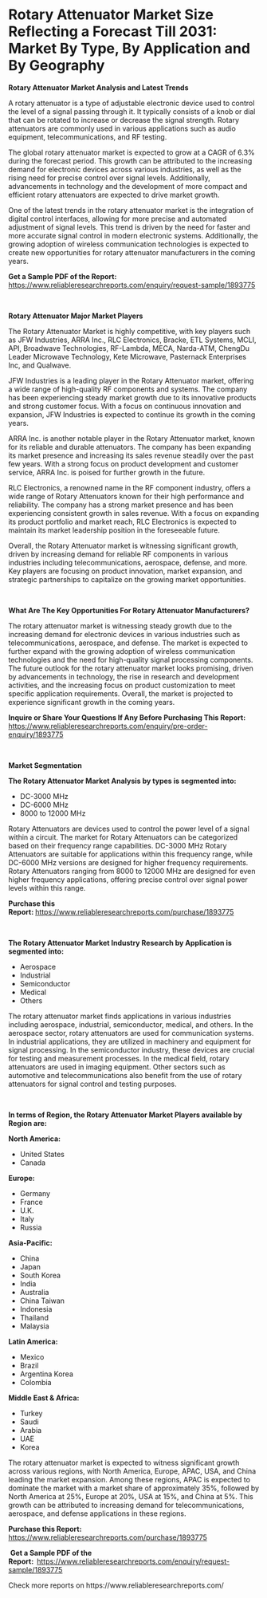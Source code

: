 <p><h1>Rotary Attenuator Market Size Reflecting a Forecast Till 2031: Market By Type, By Application and By Geography</h1></p><p><strong>Rotary Attenuator Market Analysis and Latest Trends</strong></p>
<p><p>A rotary attenuator is a type of adjustable electronic device used to control the level of a signal passing through it. It typically consists of a knob or dial that can be rotated to increase or decrease the signal strength. Rotary attenuators are commonly used in various applications such as audio equipment, telecommunications, and RF testing.</p><p>The global rotary attenuator market is expected to grow at a CAGR of 6.3% during the forecast period. This growth can be attributed to the increasing demand for electronic devices across various industries, as well as the rising need for precise control over signal levels. Additionally, advancements in technology and the development of more compact and efficient rotary attenuators are expected to drive market growth.</p><p>One of the latest trends in the rotary attenuator market is the integration of digital control interfaces, allowing for more precise and automated adjustment of signal levels. This trend is driven by the need for faster and more accurate signal control in modern electronic systems. Additionally, the growing adoption of wireless communication technologies is expected to create new opportunities for rotary attenuator manufacturers in the coming years.</p></p>
<p><strong>Get a Sample PDF of the Report:&nbsp;</strong> <a href="https://www.reliableresearchreports.com/enquiry/request-sample/1893775">https://www.reliableresearchreports.com/enquiry/request-sample/1893775</a></p>
<p>&nbsp;</p>
<p><strong>Rotary Attenuator Major Market Players</strong></p>
<p><p>The Rotary Attenuator Market is highly competitive, with key players such as JFW Industries, ARRA Inc., RLC Electronics, Bracke, ETL Systems, MCLI, API, Broadwave Technologies, RF-Lambda, MECA, Narda-ATM, ChengDu Leader Microwave Technology, Kete Microwave, Pasternack Enterprises Inc, and Qualwave.</p><p>JFW Industries is a leading player in the Rotary Attenuator market, offering a wide range of high-quality RF components and systems. The company has been experiencing steady market growth due to its innovative products and strong customer focus. With a focus on continuous innovation and expansion, JFW Industries is expected to continue its growth in the coming years.</p><p>ARRA Inc. is another notable player in the Rotary Attenuator market, known for its reliable and durable attenuators. The company has been expanding its market presence and increasing its sales revenue steadily over the past few years. With a strong focus on product development and customer service, ARRA Inc. is poised for further growth in the future.</p><p>RLC Electronics, a renowned name in the RF component industry, offers a wide range of Rotary Attenuators known for their high performance and reliability. The company has a strong market presence and has been experiencing consistent growth in sales revenue. With a focus on expanding its product portfolio and market reach, RLC Electronics is expected to maintain its market leadership position in the foreseeable future.</p><p>Overall, the Rotary Attenuator market is witnessing significant growth, driven by increasing demand for reliable RF components in various industries including telecommunications, aerospace, defense, and more. Key players are focusing on product innovation, market expansion, and strategic partnerships to capitalize on the growing market opportunities.</p></p>
<p>&nbsp;</p>
<p><strong>What Are The Key Opportunities For Rotary Attenuator Manufacturers?</strong></p>
<p><p>The rotary attenuator market is witnessing steady growth due to the increasing demand for electronic devices in various industries such as telecommunications, aerospace, and defense. The market is expected to further expand with the growing adoption of wireless communication technologies and the need for high-quality signal processing components. The future outlook for the rotary attenuator market looks promising, driven by advancements in technology, the rise in research and development activities, and the increasing focus on product customization to meet specific application requirements. Overall, the market is projected to experience significant growth in the coming years.</p></p>
<p><strong>Inquire or Share Your Questions If Any Before Purchasing This Report:</strong> <a href="https://www.reliableresearchreports.com/enquiry/pre-order-enquiry/1893775">https://www.reliableresearchreports.com/enquiry/pre-order-enquiry/1893775</a></p>
<p>&nbsp;</p>
<p><strong>Market Segmentation</strong></p>
<p><strong>The Rotary Attenuator Market Analysis by types is segmented into:</strong></p>
<p><ul><li>DC-3000 MHz</li><li>DC-6000 MHz</li><li>8000 to 12000 MHz</li></ul></p>
<p><p>Rotary Attenuators are devices used to control the power level of a signal within a circuit. The market for Rotary Attenuators can be categorized based on their frequency range capabilities. DC-3000 MHz Rotary Attenuators are suitable for applications within this frequency range, while DC-6000 MHz versions are designed for higher frequency requirements. Rotary Attenuators ranging from 8000 to 12000 MHz are designed for even higher frequency applications, offering precise control over signal power levels within this range.</p></p>
<p><strong>Purchase this Report:&nbsp;</strong><a href="https://www.reliableresearchreports.com/purchase/1893775">https://www.reliableresearchreports.com/purchase/1893775</a></p>
<p>&nbsp;</p>
<p><strong>The Rotary Attenuator Market Industry Research by Application is segmented into:</strong></p>
<p><ul><li>Aerospace</li><li>Industrial</li><li>Semiconductor</li><li>Medical</li><li>Others</li></ul></p>
<p><p>The rotary attenuator market finds applications in various industries including aerospace, industrial, semiconductor, medical, and others. In the aerospace sector, rotary attenuators are used for communication systems. In industrial applications, they are utilized in machinery and equipment for signal processing. In the semiconductor industry, these devices are crucial for testing and measurement processes. In the medical field, rotary attenuators are used in imaging equipment. Other sectors such as automotive and telecommunications also benefit from the use of rotary attenuators for signal control and testing purposes.</p></p>
<p>&nbsp;</p>
<p><strong>In terms of Region, the Rotary Attenuator Market Players available by Region are:</strong></p>
<p>
    <p> <strong> North America: </strong>
        <ul>
            <li>United States</li>
            <li>Canada</li>
        </ul>
        </p> 
    <p> <strong> Europe: </strong>
        <ul>
            <li>Germany</li>
            <li>France</li>
            <li>U.K.</li>
            <li>Italy</li>
            <li>Russia</li>
        </ul>
        </p> 
    <p> <strong> Asia-Pacific: </strong>
        <ul>
            <li>China</li>
            <li>Japan</li>
            <li>South Korea</li>
            <li>India</li>
            <li>Australia</li>
            <li>China Taiwan</li>
            <li>Indonesia</li>
            <li>Thailand</li>
            <li>Malaysia</li>
        </ul>
        </p> 
    <p> <strong> Latin America: </strong>
        <ul>
            <li>Mexico</li>
            <li>Brazil</li>
            <li>Argentina Korea</li>
            <li>Colombia</li>
        </ul>
        </p> 
    <p> <strong> Middle East & Africa: </strong>
        <ul>
            <li>Turkey</li>
            <li>Saudi</li>
            <li>Arabia</li>
            <li>UAE</li>
            <li>Korea</li>
        </ul>
    </p>
    </p>
<p><p>The rotary attenuator market is expected to witness significant growth across various regions, with North America, Europe, APAC, USA, and China leading the market expansion. Among these regions, APAC is expected to dominate the market with a market share of approximately 35%, followed by North America at 25%, Europe at 20%, USA at 15%, and China at 5%. This growth can be attributed to increasing demand for telecommunications, aerospace, and defense applications in these regions.</p></p>
<p><strong>Purchase this Report: </strong><a href="https://www.reliableresearchreports.com/purchase/1893775">https://www.reliableresearchreports.com/purchase/1893775</a></p>
<p>&nbsp;<strong>Get a Sample PDF of the Report:&nbsp;&nbsp;</strong><a href="https://www.reliableresearchreports.com/enquiry/request-sample/1893775">https://www.reliableresearchreports.com/enquiry/request-sample/1893775</a></p>
<p><strong></strong></p>
<p>Check more reports on https://www.reliableresearchreports.com/</p>
